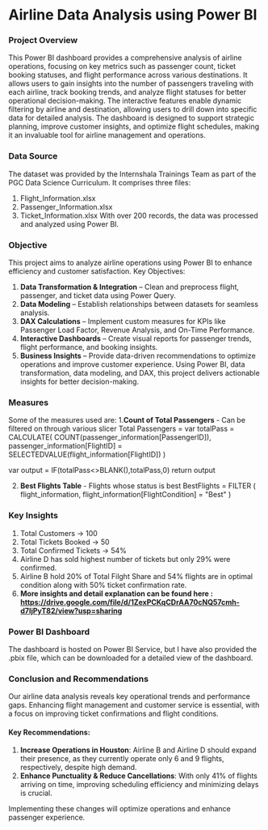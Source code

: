 # Airline Data Analysis using Power BI

### Project Overview
This Power BI dashboard provides a comprehensive analysis of airline operations, focusing on key metrics such as passenger count, ticket booking statuses, and flight performance across various destinations. It allows users to gain insights into the number of passengers traveling with each airline, track booking trends, and analyze flight statuses for better operational decision-making. The interactive features enable dynamic filtering by airline and destination, allowing users to drill down into specific data for detailed analysis. The dashboard is designed to support strategic planning, improve customer insights, and optimize flight schedules, making it an invaluable tool for airline management and operations.

### Data Source
The dataset was provided by the Internshala Trainings Team as part of the PGC Data Science Curriculum. It comprises three files:
1. Flight_Information.xlsx
2. Passenger_Information.xlsx
3. Ticket_Information.xlsx
With over 200 records, the data was processed and analyzed using Power BI.

### Objective
This project aims to analyze airline operations using Power BI to enhance efficiency and customer satisfaction.
Key Objectives:
1. **Data Transformation & Integration** – Clean and preprocess flight, passenger, and ticket data using Power Query.
2. **Data Modeling** – Establish relationships between datasets for seamless analysis.
3. **DAX Calculations** – Implement custom measures for KPIs like Passenger Load Factor, Revenue Analysis, and On-Time Performance.
4. **Interactive Dashboards** – Create visual reports for passenger trends, flight performance, and booking insights.
5. **Business Insights** – Provide data-driven recommendations to optimize operations and improve customer experience.
Using Power BI, data transformation, data modeling, and DAX, this project delivers actionable insights for better decision-making.

### Measures
Some of the measures used are:
1.**Count of Total Passengers** - Can be filtered on through various slicer
Total Passengers = 
var totalPass = CALCULATE(
    COUNT(passenger_information[PassengerID]),
    passenger_information[FlightID] = SELECTEDVALUE(flight_information[FlightID])
)

var output = IF(totalPass<>BLANK(),totalPass,0)
return output

2. **Best Flights Table** - Flights whose status is best
BestFlights = 
FILTER (
    flight_information,
    flight_information[FlightCondition] = "Best"
)

### Key Insights
1. Total Customers -> 100
2. Total Tickets Booked -> 50
3. Total Confirmed Tickets -> 54%
4. Airline D has sold highest number of tickets but only 29% were confirmed.
5. Airline B hold 20% of Total Filght Share and 54% flights are in optimal condition along with 50% ticket confirmation rate.
6. **More insights and detail explanation can be found here : https://drive.google.com/file/d/1ZexPCKqCDrAA70cNQ57cmh-d7IjPyT82/view?usp=sharing**

### Power BI Dashboard
The dashboard is hosted on Power BI Service, but I have also provided the .pbix file, which can be downloaded for a detailed view of the dashboard.

### Conclusion and Recommendations
Our airline data analysis reveals key operational trends and performance gaps. Enhancing flight management and customer service is essential, with a focus on improving ticket confirmations and flight conditions.

#### Key Recommendations:
1. **Increase Operations in Houston**: Airline B and Airline D should expand their presence, as they currently operate only 6 and 9 flights, respectively, despite high demand.
2. **Enhance Punctuality & Reduce Cancellations**: With only 41% of flights arriving on time, improving scheduling efficiency and minimizing delays is crucial.

Implementing these changes will optimize operations and enhance passenger experience.
